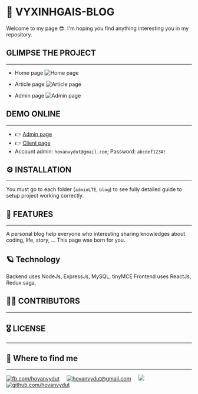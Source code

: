 # 🍕 VYXINHGAIS-BLOG

Welcome to my page 😎. I'm hoping you find anything interesting you in my repository.

## GLIMPSE THE PROJECT

***

- Home page
![Home page](https://res.cloudinary.com/dgext7ewd/image/upload/v1592965014/VyXinhGais-Blog/github/vy1_zx3wbe.jpg)

- Article page
![Article page](https://res.cloudinary.com/dgext7ewd/image/upload/v1592965014/VyXinhGais-Blog/github/vy2_zkv9zy.jpg)

- Admin page
![Admin page](https://res.cloudinary.com/dgext7ewd/image/upload/v1592965014/VyXinhGais-Blog/github/vy3_gqcszj.jpg)

## DEMO ONLINE

***

- 👉 [Admin page](https://vyxinhgaisblog.herokuapp.com/)
- 👉 [Client page](https://vyxinhgaisblog.netlify.app/)
- Account admin: `hovanvydut@gmail.com`; Password: `abcdef123A!`

## ⚙️ INSTALLATION

***

You must go to each folder (`adminLTE`, `blog`) to see fully detailed guide to setup project working correctly.

## 🎉 FEATURES

***

A personal blog help everyone who interesting sharing knowledges about coding, life, story, ... This page was born for you.

## 🪐 Technology

Backend uses NodeJs, ExpressJs, MySQL, tinyMCE
Frontend uses ReactJs, Redux saga.
## 👨‍🔧 CONTRIBUTORS

***

## 🎖 LICENSE

***

## 👀 Where to find me

***

[![][facebook-icon]][hovanvydut-fb] &nbsp;&nbsp;&nbsp; [![][gmail-icon]][hovanvydut-fb] &nbsp;&nbsp;&nbsp; [![][zalo-icon]][hovanvydut-zalo] &nbsp;&nbsp;&nbsp; [![][github-icon]][hovanvydut-github]


<!--- 
  Link website  
-->
[dut-website]: http://dut.udn.vn/en
[hovanvydut-fb]: https://facebook.com/hovanvydut
[hovanvydut-gmail]: http://mailto:hovanvydut@gmail.com
[hovanvydut-zalo]: http://zaloapp.com/qr/p/15mrqelkrbvox
[hovanvydut-github]: https://github.com/hovanvydut

<!--- 
  Link icon  
-->
[facebook-icon]: https://img.icons8.com/doodle/30/000000/facebook-new.png "fb.com/hovanvydut"
[gmail-icon]: https://img.icons8.com/doodle/30/000000/gmail.png "hovanvydut@gmail.com"
[zalo-icon]: https://img.icons8.com/ios/30/000000/zalo.png
[github-icon]: https://img.icons8.com/fluent/30/000000/github.png "github.com/hovanvydut"
[java-icon]: https://res.cloudinary.com/dgext7ewd/image/upload/v1617517260/github-profile/Java_23404_q5rc5g.png "Java"
[js-icon]: https://res.cloudinary.com/dgext7ewd/image/upload/v1617517260/github-profile/javascript_icon_130900_pbys8e.png "Javascript"
[expressjs-icon]: https://res.cloudinary.com/dgext7ewd/image/upload/v1617517260/github-profile/expressjs_logo_icon_169186_qrztsd.png "ExpressJs"
[nestjs-icon]: https://res.cloudinary.com/dgext7ewd/image/upload/v1617517260/github-profile/file_type_nestjs_icon_130355_1_zrcrml.png "NestJs"
